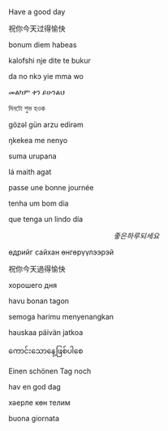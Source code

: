 Have a good day

祝你今天过得愉快

bonum diem habeas

kalofshi nje dite te bukur

da no nkɔ yie mma wo

መልካም ቀን ይሁንልህ

দিনটো শুভ হওক

gözəl gün arzu edirəm

ŋkekea me nenyo

suma urupana

lá maith agat

passe une bonne journée

tenha um bom dia

que tenga un lindo día

$$좋은 하루 되세요$$

өдрийг сайхан өнгөрүүлээрэй

祝你今天過得愉快

хорошего дня

havu bonan tagon

semoga harimu menyenangkan

hauskaa päivän jatkoa

ကောင်းသောနေ့ဖြစ်ပါစေ

Einen schönen Tag noch

hav en god dag

хәерле көн телим

buona giornata
